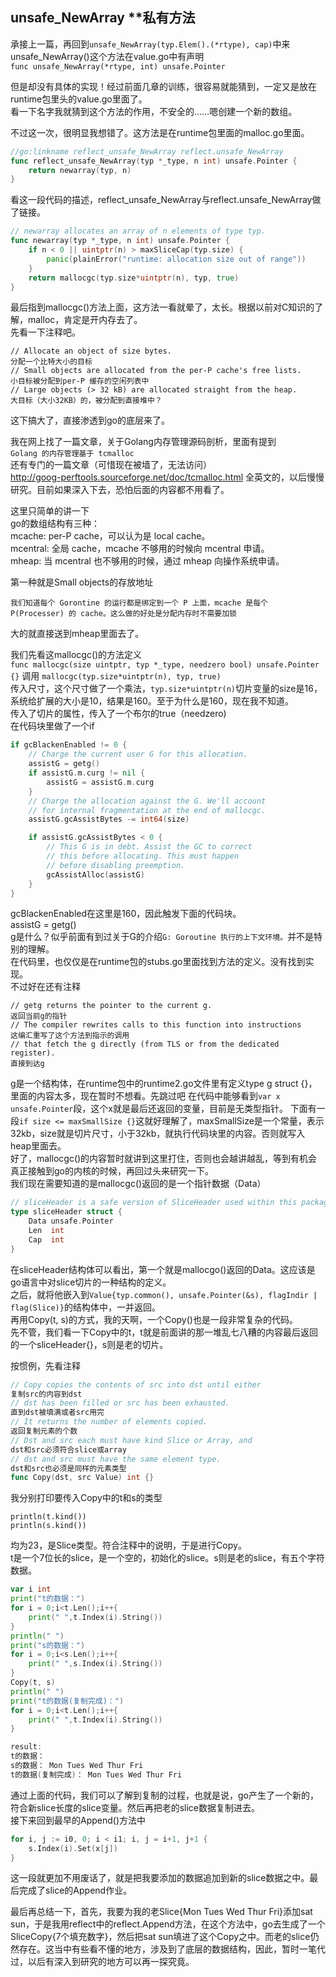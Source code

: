 ## unsafe_NewArray **私有方法

承接上一篇，再回到`unsafe_NewArray(typ.Elem().(*rtype), cap)`中来  
unsafe_NewArray()这个方法在value.go中有声明  
`func unsafe_NewArray(*rtype, int) unsafe.Pointer`

但是却没有具体的实现！经过前面几章的训练，很容易就能猜到，一定又是放在runtime包里头的value.go里面了。  
看一下名字我就猜到这个方法的作用，不安全的……嗯创建一个新的数组。  

不过这一次，很明显我想错了。这方法是在runtime包里面的malloc.go里面。  
```go
//go:linkname reflect_unsafe_NewArray reflect.unsafe_NewArray
func reflect_unsafe_NewArray(typ *_type, n int) unsafe.Pointer {
	return newarray(typ, n)
}
```
看这一段代码的描述，reflect_unsafe_NewArray与reflect.unsafe_NewArray做了链接。

```go
// newarray allocates an array of n elements of type typ.
func newarray(typ *_type, n int) unsafe.Pointer {
	if n < 0 || uintptr(n) > maxSliceCap(typ.size) {
		panic(plainError("runtime: allocation size out of range"))
	}
	return mallocgc(typ.size*uintptr(n), typ, true)
}
```

最后指到mallocgc()方法上面，这方法一看就晕了，太长。根据以前对C知识的了解，malloc，肯定是开内存去了。  
先看一下注释吧。  
```
// Allocate an object of size bytes.
分配一个比特大小的目标
// Small objects are allocated from the per-P cache's free lists.
小目标被分配到per-P 缓存的空闲列表中
// Large objects (> 32 kB) are allocated straight from the heap.
大目标（大小32KB）的，被分配到直接堆中？
```
这下搞大了，直接渗透到go的底层来了。  

我在网上找了一篇文章，关于Golang内存管理源码剖析，里面有提到  
`Golang 的内存管理基于 tcmalloc`  
还有专门的一篇文章（可惜现在被墙了，无法访问）  
http://goog-perftools.sourceforge.net/doc/tcmalloc.html
全英文的，以后慢慢研究。目前如果深入下去，恐怕后面的内容都不用看了。  

这里只简单的讲一下   
go的数组结构有三种：  
mcache: per-P cache，可以认为是 local cache。  
mcentral: 全局 cache，mcache 不够用的时候向 mcentral 申请。  
mheap: 当 mcentral 也不够用的时候，通过 mheap 向操作系统申请。  

第一种就是Small objects的存放地址

`我们知道每个 Gorontine 的运行都是绑定到一个 P 上面，mcache 是每个 P(Processer) 的 cache。这么做的好处是分配内存时不需要加锁`

大的就直接送到mheap里面去了。

我们先看这mallocgc()的方法定义  
`func mallocgc(size uintptr, typ *_type, needzero bool) unsafe.Pointer {}`
调用
`mallocgc(typ.size*uintptr(n), typ, true)`  
传入尺寸，这个尺寸做了一个乘法，`typ.size*uintptr(n)`切片变量的size是16，系统给扩展的大小是10，结果是160。至于为什么是160，现在我不知道。  
传入了切片的属性，传入了一个布尔的true（needzero)  
在代码块里做了一个if  
```go
if gcBlackenEnabled != 0 {
	// Charge the current user G for this allocation.
	assistG = getg()
	if assistG.m.curg != nil {
		assistG = assistG.m.curg
	}
	// Charge the allocation against the G. We'll account
	// for internal fragmentation at the end of mallocgc.
	assistG.gcAssistBytes -= int64(size)

	if assistG.gcAssistBytes < 0 {
		// This G is in debt. Assist the GC to correct
		// this before allocating. This must happen
		// before disabling preemption.
		gcAssistAlloc(assistG)
	}
}
```	
gcBlackenEnabled在这里是160，因此触发下面的代码块。  
assistG = getg()  
g是什么？似乎前面有到过关于G的介绍`G: Goroutine 执行的上下文环境。`并不是特别的理解。  
在代码里，也仅仅是在runtime包的stubs.go里面找到方法的定义。没有找到实现。  
不过好在还有注释  
```
// getg returns the pointer to the current g.
返回当前g的指针
// The compiler rewrites calls to this function into instructions
这编汇重写了这个方法到指示的调用
// that fetch the g directly (from TLS or from the dedicated register).
直接到达g
```
g是一个结构体，在runtime包中的runtime2.go文件里有定义type g struct {}，里面的内容太多，现在暂时不想看。先跳过吧 
在代码中能够看到`var x unsafe.Pointer`段，这个x就是最后还返回的变量，目前是无类型指针。 
下面有一段`if size <= maxSmallSize {}`这就好理解了，maxSmallSize是一个常量，表示32kb，size就是切片尺寸，小于32kb，就执行代码块里的内容。否则就写入heap里面去。  
好了，mallocgc()的内容暂时就讲到这里打住，否则也会越讲越乱，等到有机会真正接触到go的内核的时候，再回过头来研究一下。  
我们现在需要知道的是mallocgc()返回的是一个指针数据（Data）  
```go
// sliceHeader is a safe version of SliceHeader used within this package.
type sliceHeader struct {
	Data unsafe.Pointer
	Len  int
	Cap  int
}
```
在sliceHeader结构体可以看出，第一个就是mallocgo()返回的Data。这应该是go语言中对slice切片的一种结构的定义。  
之后，就将他嵌入到`Value{typ.common(), unsafe.Pointer(&s), flagIndir | flag(Slice)}`的结构体中，一并返回。  
再用Copy(t, s)的方式，我的天啊，一个Copy()也是一段非常复杂的代码。  
先不管，我们看一下Copy中的t，t就是前面讲的那一堆乱七八糟的内容最后返回的一个sliceHeader{}，s则是老的切片。  

按惯例，先看注释  
```go
// Copy copies the contents of src into dst until either
复制src的内容到dst
// dst has been filled or src has been exhausted.
直到dst被填满或者src用完
// It returns the number of elements copied.
返回复制元素的个数
// Dst and src each must have kind Slice or Array, and
dst和src必须符合slice或array
// dst and src must have the same element type.
dst和src也必须是同样的元素类型
func Copy(dst, src Value) int {}
```
我分别打印要传入Copy中的t和s的类型  
```
println(t.kind())
println(s.kind())
```
均为23，是Slice类型。符合注释中的说明，于是进行Copy。  
t是一个7位长的slice，是一个空的，初始化的slice。s则是老的slice，有五个字符数据。  
```go
var i int
print("t的数据：")
for i = 0;i<t.Len();i++{
	print(" ",t.Index(i).String())
}
println(" ")
print("s的数据：")
for i = 0;i<s.Len();i++{
	print(" ",s.Index(i).String())
}
Copy(t, s)
println(" ")
print("t的数据(复制完成)：")
for i = 0;i<t.Len();i++{
	print(" ",t.Index(i).String())
}

result:
t的数据：        
s的数据： Mon Tues Wed Thur Fri 
t的数据(复制完成)： Mon Tues Wed Thur Fri  
```
通过上面的代码，我们可以了解到复制的过程，也就是说，go产生了一个新的，符合新slice长度的slice变量。然后再把老的slice数据复制进去。  
接下来回到最早的Append()方法中  
```go
for i, j := i0, 0; i < i1; i, j = i+1, j+1 {
	s.Index(i).Set(x[j])
}
```
这一段就更加不用废话了，就是把我要添加的数据追加到新的slice数据之中。最后完成了slice的Append作业。  

最后再总结一下，首先，我要为我的老Slice{Mon Tues Wed Thur Fri}添加sat sun，于是我用reflect中的reflect.Append方法，在这个方法中，go去生成了一个SliceCopy{7个填充数字}，然后把sat sun填进了这个Copy之中。而老的slice仍然存在。这当中有些看不懂的地方，涉及到了底层的数据结构，因此，暂时一笔代过，以后有深入到研究的地方可以再一探究竟。  
